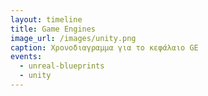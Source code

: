 ```yaml
---
layout: timeline
title: Game Engines
image_url: /images/unity.png
caption: Xρονοδιαγραμμα για το κεφάλαιο GE
events:
  - unreal-blueprints
  - unity
---
```

